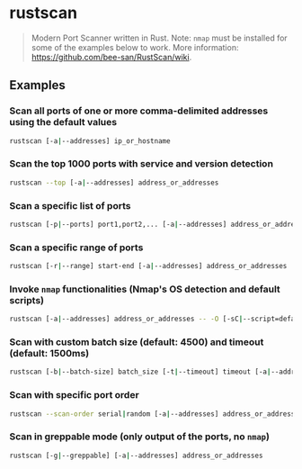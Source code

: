 # rustscan

> Modern Port Scanner written in Rust. Note: `nmap` must be installed for some of the examples below to work. More information: <https://github.com/bee-san/RustScan/wiki>.

## Examples

### Scan all ports of one or more comma-delimited addresses using the default values

```bash
rustscan [-a|--addresses] ip_or_hostname
```

### Scan the top 1000 ports with service and version detection

```bash
rustscan --top [-a|--addresses] address_or_addresses
```

### Scan a specific list of ports

```bash
rustscan [-p|--ports] port1,port2,... [-a|--addresses] address_or_addresses
```

### Scan a specific range of ports

```bash
rustscan [-r|--range] start-end [-a|--addresses] address_or_addresses
```

### Invoke `nmap` functionalities (Nmap's OS detection and default scripts)

```bash
rustscan [-a|--addresses] address_or_addresses -- -O [-sC|--script=default]
```

### Scan with custom batch size (default: 4500) and timeout (default: 1500ms)

```bash
rustscan [-b|--batch-size] batch_size [-t|--timeout] timeout [-a|--addresses] address_or_addresses
```

### Scan with specific port order

```bash
rustscan --scan-order serial|random [-a|--addresses] address_or_addresses
```

### Scan in greppable mode (only output of the ports, no `nmap`)

```bash
rustscan [-g|--greppable] [-a|--addresses] address_or_addresses
```
